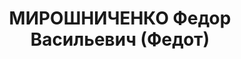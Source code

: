 ---
title: МИРОШНИЧЕНКО Федор Васильевич (Федот)
description: '1904 р., с. Нехристівка Чорнухинського р-ну Полтавської обл., українець,
  із селян, освіта початкова. Проживав у м. Лубни Полтавської обл. Інструктор РК КП(б)У.

  Заарештований 17 жовтня 1937 р. Засуджений Військовою Колегією Верховного Суду СРСР
  7 січня 1938 р. за ст.ст. 54-7, 54-8, 54-11 КК УРСР до розстрілу. Вирок виконано
  8 січня 1938 р.

  Реабілітований Військовою Колегією Верховного Суду СРСР 18 липня 1956 р.'
---